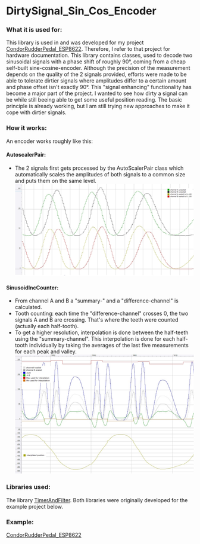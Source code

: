 # DirtySignal_Sin_Cos_Encoder

### What it is used for:
This library is used in and was developed for my project [CondorRudderPedal_ESP8622](https://github.com/flyfuri/CondorRudderPedal_ESP8622). Therefore, I refer to that project for hardware documentation. This library contains classes, used to decode two sinusoidal signals with a phase shift of roughly 90°, coming from a cheap self-built sine-cosine-encoder. Although the precision of the measurement depends on the quality of the 2 signals provided, efforts were made to be able to tolerate dirtier signals where amplitudes differ to a certain amount and phase offset isn't exactly 90°. This "signal enhancing" functionality has become a major part of the project. I wanted to see how dirty a signal can be while still beeing able to get some useful position reading.
The basic principle is already working, but I am still trying new approaches to make it cope with dirtier signals. 

### How it works:
An encoder works roughly like this:
#### AutoscalerPair:
- The 2 signals first gets processed by the AutoScalerPair class which automatically scales the amplitudes of both signals to a common size and puts them on the same level. 
![Alt Text](/docs/pics/scaling.jpg?raw=true "scaling")

#### SinusoidIncCounter:
- From channel A and B a "summary-" and a "difference-channel" is calculated.
- Tooth counting: each time the "difference-channel" crosses 0, the two signals A and B are crossing. That's where the teeth were counted (actually each half-tooth). 
- To get a higher resolution, interpolation is done between the half-teeth using the "summary-channel". This interpolation is done for each half-tooth individually by taking the averages of the last five measurements for each peak and valley.
![Alt Text](/docs/pics/interpolation.jpg?raw=true "interpolation")

### Libraries used: 
The library [TimerAndFilter](https://github.com/flyfuri/TimerAndFilter). Both libraries were originally developed for the example project below.

### Example: 
[CondorRudderPedal_ESP8622](https://github.com/flyfuri/CondorRudderPedal_ESP8622)


